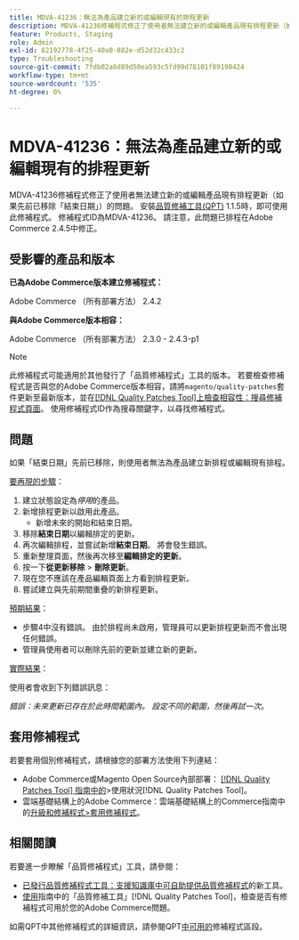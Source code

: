 ```yaml
---
title: MDVA-41236：無法為產品建立新的或編輯現有的排程更新
description: MDVA-41236修補程式修正了使用者無法建立新的或編輯產品現有排程更新（如果先前已移除「結束日期」）的問題。 安裝[Quality Patches Tool (QPT)](https://experienceleague.adobe.com/en/docs/commerce-operations/tools/quality-patches-tool/quality-patches-tool-to-self-serve-quality-patches) 1.1.5時，即可使用此修補程式。 修補程式ID為MDVA-41236。 請注意，此問題已排程在Adobe Commerce 2.4.5中修正。
feature: Products, Staging
role: Admin
exl-id: 82192778-4f25-40a0-882e-d52d32c433c2
type: Troubleshooting
source-git-commit: 7fdb02a6d89d50ea593c5fd99d78101f89198424
workflow-type: tm+mt
source-wordcount: '535'
ht-degree: 0%

---
```


# MDVA-41236：無法為產品建立新的或編輯現有的排程更新

MDVA-41236修補程式修正了使用者無法建立新的或編輯產品現有排程更新（如果先前已移除「結束日期」）的問題。 安裝[品質修補工具(QPT)](https://experienceleague.adobe.com/en/docs/commerce-operations/tools/quality-patches-tool/quality-patches-tool-to-self-serve-quality-patches) 1.1.5時，即可使用此修補程式。 修補程式ID為MDVA-41236。 請注意，此問題已排程在Adobe Commerce 2.4.5中修正。

## 受影響的產品和版本

**已為Adobe Commerce版本建立修補程式：**

Adobe Commerce （所有部署方法） 2.4.2

**與Adobe Commerce版本相容：**

Adobe Commerce （所有部署方法） 2.3.0 - 2.4.3-p1

>[!NOTE]
>
>此修補程式可能適用於其他發行了「品質修補程式」工具的版本。 若要檢查修補程式是否與您的Adobe Commerce版本相容，請將`magento/quality-patches`套件更新至最新版本，並在[[!DNL Quality Patches Tool]上檢查相容性：搜尋修補程式頁面](https://experienceleague.adobe.com/en/docs/commerce-operations/tools/quality-patches-tool/quality-patches-tool-to-self-serve-quality-patches)。 使用修補程式ID作為搜尋關鍵字，以尋找修補程式。

## 問題

如果「結束日期」先前已移除，則使用者無法為產品建立新排程或編輯現有排程。

<u>要再現的步驟</u>：

1. 建立狀態設定為&#x200B;*停用*&#x200B;的產品。
1. 新增排程更新以啟用此產品。
   * 新增未來的開始和結束日期。
1. 移除&#x200B;**結束日期**&#x200B;以編輯排定的更新。
1. 再次編輯排程，並嘗試新增&#x200B;**結束日期**。 將會發生錯誤。
1. 重新整理頁面，然後再次移至&#x200B;**編輯排定的更新**。
1. 按一下&#x200B;**從更新移除** > **刪除更新**。
1. 現在您不應該在產品編輯頁面上方看到排程更新。
1. 嘗試建立與先前期間重疊的新排程更新。

<u>預期結果</u>：

* 步驟4中沒有錯誤。 由於排程尚未啟用，管理員可以更新排程更新而不會出現任何錯誤。
* 管理員使用者可以刪除先前的更新並建立新的更新。

<u>實際結果</u>：

使用者會收到下列錯誤訊息：

*錯誤：未來更新已存在於此時間範圍內。 設定不同的範圍，然後再試一次。*


## 套用修補程式

若要套用個別修補程式，請根據您的部署方法使用下列連結：

* Adobe Commerce或Magento Open Source內部部署： [[!DNL Quality Patches Tool] 指南中的](/help/tools/quality-patches-tool/usage.md)>使用狀況[!DNL Quality Patches Tool]。
* 雲端基礎結構上的Adobe Commerce：雲端基礎結構上的Commerce指南中的[升級和修補程式>套用修補程式](https://experienceleague.adobe.com/docs/commerce-cloud-service/user-guide/develop/upgrade/apply-patches.html)。

## 相關閱讀

若要進一步瞭解「品質修補程式」工具，請參閱：

* [已發行品質修補程式工具：支援知識庫中可自助提供品質修補程式](https://experienceleague.adobe.com/en/docs/commerce-operations/tools/quality-patches-tool/quality-patches-tool-to-self-serve-quality-patches)的新工具。
* [使用](/help/tools/quality-patches-tool/patches-available-in-qpt/check-patch-for-magento-issue-with-magento-quality-patches.md)指南中的「品質修補工具」[!DNL Quality Patches Tool]，檢查是否有修補程式可用於您的Adobe Commerce問題。

如需QPT中其他修補程式的詳細資訊，請參閱QPT[中可用的](https://experienceleague.adobe.com/tools/commerce-quality-patches/index.html)修補程式區段。
